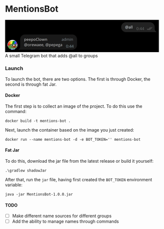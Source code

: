 # MentionsBot
![](pictures/preview.png)
A small Telegram bot that adds @all to groups

### Launch
To launch the bot, there are two options. The first is through Docker, the second is through fat Jar.

#### Docker
The first step is to collect an image of the project. To do this use the command:

```shell
docker build -t mentions-bot .
```

Next, launch the container based on the image you just created:

```shell
docker run --name mentions-bot -d -e BOT_TOKEN='' mentions-bot
```

#### Fat Jar
To do this, download the jar file from the latest release or build it yourself:

```shell
.\gradlew shadowJar
```

After that, run the `jar` file, having first created the `BOT_TOKEN` environment variable:
```shell
java -jar MentionsBot-1.0.0.jar
```

#### TODO
- [ ] Make different name sources for different groups
- [ ] Add the ability to manage names through commands
